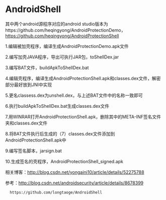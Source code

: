# AndroidShell
其中两个android源程序对应的android studio版本为https://github.com/heqingyong/AndroidProtectionDemo，https://github.com/heqingyong/AndroidProtectionShell

1.编辑被加壳程序，编译生成AndroidProtectionDemo.apk文件

2.编写加壳JAVA程序，导出可执行JAR包，toShellDex.jar

3.编写BAT文件，buildApkToShellDex.bat

4.编辑壳程序，编译生成AndroidProtectionShell.apk和classes.dex文件，解密部分最好放到JNI中实现

5.更名classess.dex为unshell.dex，与上述BAT文件中的名称一致即可

6.执行buildApkToShellDex.bat生成classes.dex文件

7.用WINRAR打开AndroidProtectionShell.apk，删除其中的META-INF签名文件夹和classes.dex文件

8.将BAT文件执行后生成的（7）classes.dex文件添加到AndroidProtectionShell.apk中

9.编写签名脚本，jarsign.bat

10.生成签名的壳程序，AndroidProtectionShell_signed.apk

相关博客：http://blog.csdn.net/yongaini10/article/details/52275788


参考：http://blog.csdn.net/androidsecurity/article/details/8678399

      https://github.com/longtaoge/AndroidShell
